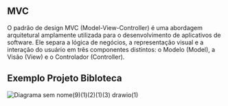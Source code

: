 ## MVC

O padrão de design MVC (Model-View-Controller) é uma abordagem arquitetural amplamente utilizada para o desenvolvimento de aplicativos de software. Ele separa a lógica de negócios, a representação visual e a interação do usuário em três componentes distintos: o Modelo (Model), a Visão (View) e o Controlador (Controller).


## Exemplo Projeto Bibloteca 

![Diagrama sem nome(9)(1)(2)(1)(3) drawio(1)](https://github.com/dsslleagion/Bertoti/assets/88494278/36eba1f3-c607-47c3-a505-45c5a362894d)






